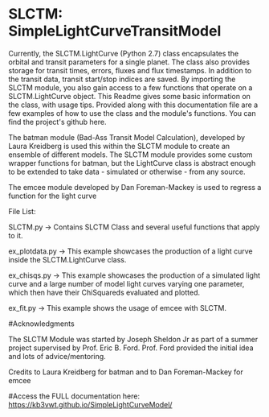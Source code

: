 # SLCTM: SimpleLightCurveTransitModel
Currently, the SLCTM.LightCurve (Python 2.7) class encapsulates the orbital and transit parameters for a single planet. The class also provides storage for transit times, errors, fluxes and flux timestamps. In addition to the transit data, transit start/stop indices are saved. By importing the SLCTM module, you also gain access to a few functions that operate on a SLCTM.LightCurve object. This Readme gives some basic information on the class, with usage tips. Provided along with this documentation file are a few examples of how to use the class and the module's functions. You can find the project's github here.

The batman module (Bad-Ass Transit Model Calculation), developed by Laura Kreidberg is used this within the SLCTM module to create an ensemble of different models. The SLCTM module provides some custom wrapper functions for batman, but the LightCurve class is abstract enough to be extended to take data - simulated or otherwise - from any source.

The emcee module developed by Dan Foreman-Mackey is used to regress a function for the light curve



File List:

SLCTM.py -> Contains SLCTM Class and several useful functions that apply to it.

ex_plotdata.py -> This example showcases the production of a light curve inside the SLCTM.LightCurve class.

ex_chisqs.py -> This example showcases the production of a simulated light curve and a large number of model light curves
varying one parameter, which then have their ChiSquareds evaluated and plotted.

ex_fit.py -> This example shows the usage of emcee with SLCTM.


#Acknowledgments

The SLCTM Module was started by Joseph Sheldon Jr as part of a summer project supervised by Prof. Eric B. Ford. Prof. Ford provided the initial idea and lots of advice/mentoring.

Credits to Laura Kreidberg for batman and to Dan Foreman-Mackey for emcee

#Access the FULL documentation here: https://kb3vwt.github.io/SimpleLightCurveModel/
